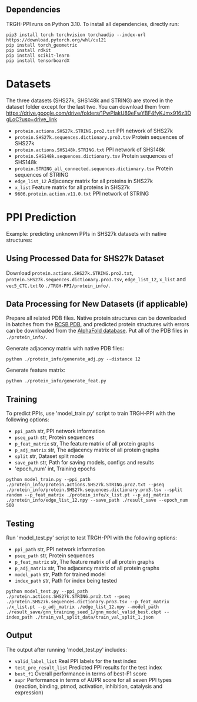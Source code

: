 ## Dependencies
TRGH-PPI runs on Python 3.10. To install all dependencies, directly run:
```
pip3 install torch torchvision torchaudio --index-url https://download.pytorch.org/whl/cu121
pip install torch_geometric
pip install rdkit
pip install scikit-learn
pip install tensorboardX
```
# Datasets
The three datasets (SHS27k, SHS148k and STRING) are stored in the dataset folder except for the last two. You can download them from https://drive.google.com/drive/folders/1PwPIakU89eFwYBF4fyKJmx916z3DgLoC?usp=drive_link
* `protein.actions.SHS27k.STRING.pro2.txt`             PPI network of SHS27k
* `protein.SHS27k.sequences.dictionary.pro3.tsv`      Protein sequences of SHS27k
* `protein.actions.SHS148k.STRING.txt`             PPI network of SHS148k
* `protein.SHS148k.sequences.dictionary.tsv`         Protein sequences of SHS148k
* `protein.STRING_all_connected.sequences.dictionary.tsv`             Protein sequences of STRING
* `edge_list_12`             Adjacency matrix for all proteins in SHS27k
* `x_list`             Feature matrix for all proteins in SHS27k
* `9606.protein.action.v11.0.txt`         PPI network of STRING

# PPI Prediction

Example: predicting unknown PPIs in SHS27k datasets with native structures:

## Using Processed Data for SHS27k Dataset

Download  `protein.actions.SHS27k.STRING.pro2.txt`, `protein.SHS27k.sequences.dictionary.pro3.tsv`, `edge_list_12`, `x_list` and `vec5_CTC.txt` to `./TRGH-PPI/protein_info/`.

## Data Processing for New Datasets (if applicable)
Prepare all related PDB files. Native protein structures can be downloaded in batches from the [RCSB PDB](https://www.rcsb.org/downloads), and predicted protein structures with errors can be downloaded from the [AlphaFold database](https://alphafold.ebi.ac.uk/). Put all of the PDB files in `./protein_info/`.

Generate adjacency matrix with native PDB files:
```
python ./protein_info/generate_adj.py --distance 12
```
Generate feature matrix:
```
python ./protein_info/generate_feat.py
```

## Training
To predict PPIs, use 'model_train.py' script to train TRGH-PPI with the following options:
* `ppi_path`             str, PPI network information
* `pseq_path`             str, Protein sequences
* `p_feat_matrix`       str, The feature matrix of all protein graphs
* `p_adj_matrix`       str, The adjacency matrix of all protein graphs
* `split`       str, Dataset split mode
* `save_path`             str, Path for saving models, configs and results
* 'epoch_num'     int, Training epochs
```
python model_train.py --ppi_path ./protein_info/protein.actions.SHS27k.STRING.pro2.txt --pseq ./protein_info/protein.SHS27k.sequences.dictionary.pro3.tsv --split random --p_feat_matrix ./protein_info/x_list.pt --p_adj_matrix ./protein_info/edge_list_12.npy --save_path ./result_save --epoch_num 500
```
## Testing
Run 'model_test.py' script to test TRGH-PPI with the following options:
* `ppi_path`             str, PPI network information
* `pseq_path`             str, Protein sequences
* `p_feat_matrix`       str, The feature matrix of all protein graphs
* `p_adj_matrix`       str, The adjacency matrix of all protein graphs
* `model_path`       str, Path for trained model
* `index_path`             str, Path for index being tested
```
python model_test.py --ppi_path ./protein.actions.SHS27k.STRING.pro2.txt --pseq ./protein.SHS27k.sequences.dictionary.pro3.tsv --p_feat_matrix ./x_list.pt --p_adj_matrix ./edge_list_12.npy --model_path ./result_save/gnn_training_seed_1/gnn_model_valid_best.ckpt --index_path ./train_val_split_data/train_val_split_1.json
```
## Output
The output after running 'model_test.py' includes:
* `valid_label_list` Real PPI labels for the test index
* `test_pre_result_list` Predicted PPI results for the test index
* `best_f1` Overall performance in terms of best-F1 score
* `aupr` Performance in terms of AUPR score for all seven PPI types (reaction, binding, ptmod, activation, inhibition, catalysis and expression)
